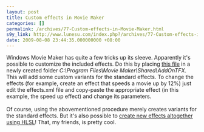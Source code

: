 ```yaml
---
layout: post
title: Custom effects in Movie Maker
categories: []
permalink: /archives/77-Custom-effects-in-Movie-Maker.html
s9y_link: http://www.lunesu.com/index.php?/archives/77-Custom-effects-in-Movie-Maker.html
date: 2009-08-08 23:44:35.000000000 +08:00
---
```

Windows Movie Maker has quite a few tricks up its sleeve. Apparently it's possible to customize the included effects. Do this by placing <a href="http://www.lunesu.com/uploads/effects.xml" title="effects" target="_blank">this file</a> in a newly created folder <em>C:\Program Files\Movie Maker\Shared\AddOnTFX</em>. This will add some custom variants for the standard effects. To change the effects (for example, create an effect that speeds a movie up by 12%) just edit the effects.xml file and copy-paste the appropriate effect (in this example, the speed up effect) and change its parameters.<br />
<br />
Of course, using the abovementioned procedure merely creates variants for the standard effects. But it's also possible to <a href="http://msdn.microsoft.com/en-us/library/bb331634(VS.85).aspx" title="Create Movie Maker effects using HLSL">create new effects altogether using HLSL</a>! That, my friends, is pretty cool.
